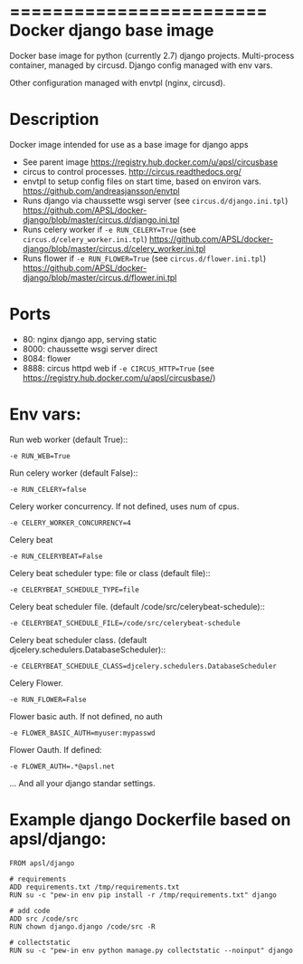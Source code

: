 ========================
Docker django base image
========================

Docker base image for python (currently 2.7) django projects.
Multi-process container, managed by circusd. 
Django config managed with env vars.


Other configuration managed with envtpl (nginx, circusd).

Description
===========

Docker image intended for use as a base image for django apps

* See parent image https://registry.hub.docker.com/u/apsl/circusbase
* circus to control processes. http://circus.readthedocs.org/
* envtpl to setup config files on start time, based on environ vars. https://github.com/andreasjansson/envtpl
* Runs django via chaussette wsgi server (see `circus.d/django.ini.tpl`) https://github.com/APSL/docker-django/blob/master/circus.d/django.ini.tpl
* Runs celery worker if `-e RUN_CELERY=True` (see `circus.d/celery_worker.ini.tpl`) https://github.com/APSL/docker-django/blob/master/circus.d/celery_worker.ini.tpl
* Runs flower if `-e RUN_FLOWER=True` (see `circus.d/flower.ini.tpl`) https://github.com/APSL/docker-django/blob/master/circus.d/flower.ini.tpl

Ports
=====

* 80: nginx django app, serving static
* 8000: chaussette wsgi server direct
* 8084: flower
* 8888: circus httpd web if `-e CIRCUS_HTTP=True` (see https://registry.hub.docker.com/u/apsl/circusbase/)


Env vars:
=========

Run web worker  (default True)::

    -e RUN_WEB=True    

Run celery worker (default False)::

    -e RUN_CELERY=false    

Celery worker concurrency. If not defined, uses num of cpus.

    -e CELERY_WORKER_CONCURRENCY=4

Celery beat

    -e RUN_CELERYBEAT=False
    
Celery beat scheduler type: file or class (default file)::

    -e CELERYBEAT_SCHEDULE_TYPE=file
    
Celery beat scheduler file. (default /code/src/celerybeat-schedule)::

    -e CELERYBEAT_SCHEDULE_FILE=/code/src/celerybeat-schedule
    
Celery beat scheduler class. (default djcelery.schedulers.DatabaseScheduler)::

    -e CELERYBEAT_SCHEDULE_CLASS=djcelery.schedulers.DatabaseScheduler

Celery Flower.

    -e RUN_FLOWER=False

Flower basic auth. If not defined, no auth

    -e FLOWER_BASIC_AUTH=myuser:mypasswd

Flower Oauth. If defined:

    -e FLOWER_AUTH=.*@apsl.net


... And all your django standar settings.


Example django Dockerfile based on apsl/django: 
===============================================

    FROM apsl/django

    # requirements
    ADD requirements.txt /tmp/requirements.txt
    RUN su -c "pew-in env pip install -r /tmp/requirements.txt" django

    # add code
    ADD src /code/src
    RUN chown django.django /code/src -R

    # collectstatic
    RUN su -c "pew-in env python manage.py collectstatic --noinput" django
